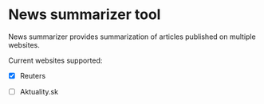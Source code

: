 # News summarizer tool

News summarizer provides summarization of articles published on multiple websites. 

Current websites supported:

- [x] Reuters

- [ ] Aktuality.sk

